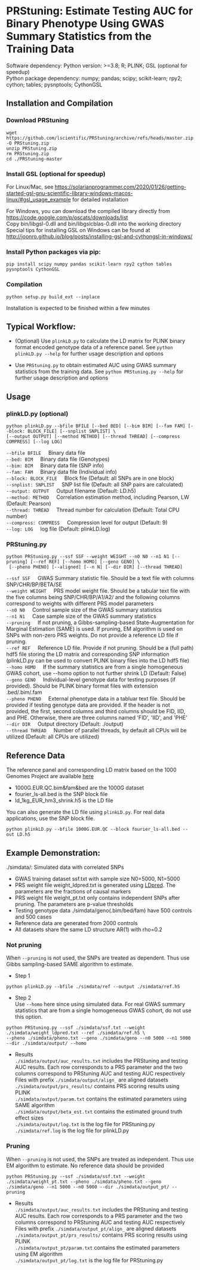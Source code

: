 # PRStuning: Estimate Testing AUC for Binary Phenotype Using GWAS Summary Statistics from the Training Data

Software dependency: Python version: >=3.8; R; PLINK; GSL (optional for speedup) \
Python package dependency: numpy; pandas; scipy; scikit-learn;	rpy2; cython; tables; pysnptools; CythonGSL

## Installation and Compilation
### Download PRStuning
```wget https://github.com/lscientific/PRStuning/archive/refs/heads/master.zip -O PRStuning.zip``` \
```unzip PRStuning.zip``` \
```rm PRStuning.zip``` \
```cd ./PRStuning-master```


### Install GSL (optional for speedup)
For Linux/Mac, see
https://solarianprogrammer.com/2020/01/26/getting-started-gsl-gnu-scientific-library-windows-macos-linux/#gsl_usage_example
for detailed installation

For Windows, you can download the compiled library directly from https://code.google.com/p/oscats/downloads/list \
Copy bin/libgsl-0.dll and bin/libgslcblas-0.dll into the working directory \
Special tips for installing GSL on Windows can be found at http://joonro.github.io/blog/posts/installing-gsl-and-cythongsl-in-windows/

### Install Python packages via pip:
```
pip install scipy numpy pandas scikit-learn rpy2 cython tables pysnptools CythonGSL 
```

### Compilation
```
python setup.py build_ext --inplace
```

Installation is expected to be finished within a few minutes

## Typical Workflow:
- (Optional) Use ```plinkLD.py``` to calculate the LD matrix for PLINK binary format encoded genotype data of a reference panel.
  See ```python plinkLD.py --help``` for further usage description and options

- Use ```PRStuning.py``` to obtain estimated AUC using GWAS summary statistics from the training data. 
  See ```python PRStuning.py --help``` for further usage description and options

     
## Usage
### plinkLD.py (optional)
```
python plinkLD.py --bfile BFILE [--bed BED] [--bim BIM] [--fam FAM] [--block: BLOCK_FILE] [--snplist SNPLIST] \
[--output OUTPUT] [--method METHOD] [--thread THREAD] [--compress COMPRESS] [--log LOG]
```

```--bfile BFILE```    &nbsp;&nbsp;&nbsp;     Binary data file \
```--bed: BIM```   &nbsp;&nbsp;&nbsp;         Binary data file (Genotypes) \
```--bim: BIM```   &nbsp;&nbsp;&nbsp;         Binary data file (SNP info) \
```--fam: FAM```   &nbsp;&nbsp;&nbsp;         Binary data file (Individual info) \
```--block: BLOCK_FILE``` &nbsp;&nbsp;&nbsp;  Block file (Default: all SNPs are in one block) \
```--snplist: SNPLIST``` &nbsp;&nbsp;&nbsp;    SNP list file (Default: all SNP pairs are calculated) \
```--output: OUTPUT``` &nbsp;&nbsp;&nbsp;      Output filename (Default: LD.h5) \
```--method: METHOD```  &nbsp;&nbsp;&nbsp;     Correlation estimation method, including Pearson, LW (Default: Pearson) \
```--thread: THREAD```  &nbsp;&nbsp;&nbsp;     Thread number for calculation (Default: Total CPU number) \
```--compress: COMPRESS```  &nbsp;&nbsp;&nbsp; Compression level for output (Default: 9) \
```--log: LOG```     &nbsp;&nbsp;&nbsp;     log file (Default: plinkLD.log) 

### PRStuning.py
```
python PRStuning.py --ssf SSF --weight WEIGHT --n0 N0 --n1 N1 [--pruning] [--ref REF] [--homo HOMO] [--geno GENO] \
 [--pheno PHENO] [--aligned] [--n N] [--dir DIR] [--thread THREAD]
```
```--ssf SSF```    &nbsp;&nbsp;&nbsp;      GWAS Summary statistic file. Should be a text file with columns SNP/CHR/BP/BETA/SE \
```--weight WEIGHT```   &nbsp;&nbsp;&nbsp;   PRS model weight file. Should be a tabular text file with the five columns being SNP/CHR/BP/A1/A2/ and the following columns correspond to weights with different PRS model parameters \
```--n0 N0```   &nbsp;&nbsp;&nbsp;        Control sample size of the GWAS summary statistics \
```--n1 N1```   &nbsp;&nbsp;&nbsp;         Case sample size of the GWAS summary statistics \
```--pruning``` &nbsp;&nbsp;&nbsp;  If not pruning, a Gibbs-sampling-based State-Augmentation for Marginal Estimation (SAME) is used. If pruning, EM algorithm is used on SNPs with non-zero PRS weights. Do not provide a reference LD file if pruning.  \
```--ref REF``` &nbsp;&nbsp;&nbsp;    Reference LD file. Provide if not pruning. Should be a (full path) hdf5 file  storing the LD matrix and corresponding SNP information (plinkLD.py can be used to convert PLINK binary files into the LD hdf5 file) \
```--homo HOMO``` &nbsp;&nbsp;&nbsp;      If the summary statistics are from a single homogeneous GWAS cohort, use --homo option to not further shrink LD (Default: False) \
```--geno GENO```  &nbsp;&nbsp;&nbsp;     Individual-level genotype data for testing purposes (if provided). Should be PLINK binary format files with extension .bed/.bim/.fam \
```--pheno PHENO```  &nbsp;&nbsp;&nbsp;     External phenotype data in a tabluar text file. Should be provided if testing genotype data are provided. If the header is not provided, the first, second columns and third columns should be FID, IID, and PHE. Otherwise, there are three columns named 'FID', 'IID', and 'PHE' \
```--dir DIR```     &nbsp;&nbsp;&nbsp;     Output directory (Default: ./output)\
```--thread THREAD```  &nbsp;&nbsp;&nbsp;   Number of parallel threads, by default all CPUs will be utilized (Default: all CPUs are utilized)

## Reference Data
The reference panel and corresponding LD matrix based on the 1000 Genomes Project are available [here](https://figshare.com/s/8fc8167b4b5569e53f78 )
- 1000G.EUR.QC.bim&fam&bed are the 1000G dataset 
- fourier_ls-all.bed is the SNP block file
- ld_1kg_EUR_hm3_shrink.h5 is the LD file
  
You can also generate the LD file using ```plinkLD.py```. For real data applications, use the SNP block file.
```
python plinkLD.py --bfile 1000G.EUR.QC --block fourier_ls-all.bed --out LD.h5
```


## Example Demonstration:

./simdata/: Simulated data with correlated SNPs 
- GWAS training dataset ssf.txt with sample size N0=5000, N1=5000 
- PRS weight file weight_ldpred.txt is generated using [LDpred](https://github.com/bvilhjal/ldpred). The parameters are the fractions of causal markers
- PRS weight file weight_pt.txt only contains independent SNPs after pruning. The parameters are p-value thresholds
- Testing genotype data ./simdata/geno(.bim/bed/fam) have 500 controls and 500 cases 
- Reference data are generated from 2000 controls 
- All datasets share the same LD structure AR(1) with rho=0.2

### Not pruning
When ```--pruning``` is not used, the SNPs are treated as dependent. Thus use Gibbs sampling-based SAME algorithm to estimate.
- Step 1
```
python plinkLD.py --bfile ./simdata/ref --output ./simdata/ref.h5 
```
- Step 2 
  \
Use ```--homo``` here since using simulated data. For real GWAS summary statistics that are from a single homogeneous GWAS cohort, do not use this option.
```
python PRStuning.py --ssf ./simdata/ssf.txt --weight ./simdata/weight_ldpred.txt --ref ./simdata/ref.h5 \
--pheno ./simdata/pheno.txt --geno ./simdata/geno --n0 5000 --n1 5000 --dir ./simdata/output/ --homo
```
- Results \
	```./simdata/output/auc_results.txt``` includes the PRStuning and testing AUC results. Each row corresponds to a PRS parameter and the two columns correspond to PRStuning AUC and testing AUC respectively  \
	Files with prefix ```./simdata/output/align_``` are aligned datasets \
	```./simdata/output/prs_results/``` contains PRS scoring results using PLINK \
	```./simdata/output/param.txt``` contains the estimated parameters using SAME algorithm \
	```./simdata/output/beta_est.txt``` contains the estimated ground truth effect sizes \
	```./simdata/output/log.txt``` is the log file for PRStuning.py \
	```./simdata/ref.log``` is the log file for plinkLD.py  

### Pruning
When ```--pruning``` is not used, the SNPs are treated as independent. Thus use EM algorithm to estimate. No reference data should be provided
```
python PRStuning.py --ssf ./simdata/ssf.txt --weight ./simdata/weight_pt.txt --pheno ./simdata/pheno.txt --geno ./simdata/geno --n1 5000 --n0 5000 --dir ./simdata/output_pt/ --pruning 
```
- Results \
 	```./simdata/output/auc_results.txt``` includes the PRStuning and testing AUC results. Each row corresponds to a PRS parameter and the two columns correspond to PRStuning AUC and testing AUC respectively  \
  	Files with prefix ```./simdata/output_pt/align_``` are aligned datasets \
  	```./simdata/output_pt/prs_results/``` contains PRS scoring results using PLINK \
  	```./simdata/output_pt/param.txt``` contains the estimated parameters using EM algorithm \
  	```./simdata/output_pt/log.txt``` is the log file for PRStuning.py





